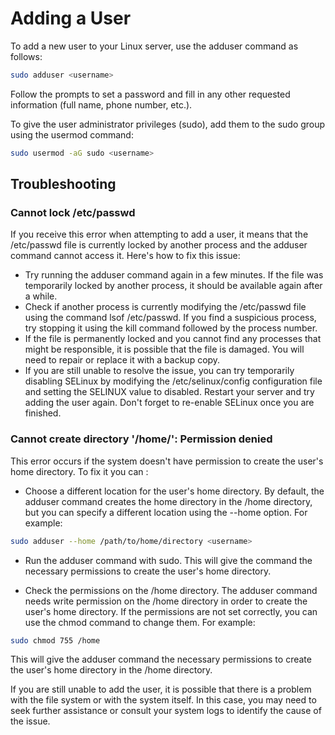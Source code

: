 # Adding a User

To add a new user to your Linux server, use the adduser command as follows:

```bash
sudo adduser <username>
```
Follow the prompts to set a password and fill in any other requested information (full name, phone number, etc.).

To give the user administrator privileges (sudo), add them to the sudo group using the usermod command:
```bash
sudo usermod -aG sudo <username>
```
## Troubleshooting
### Cannot lock /etc/passwd

If you receive this error when attempting to add a user, it means that the /etc/passwd file is currently locked by another process and the adduser command cannot access it. Here's how to fix this issue:

- Try running the adduser command again in a few minutes. If the file was temporarily locked by another process, it should be available again after a while.
- Check if another process is currently modifying the /etc/passwd file using the command lsof /etc/passwd. If you find a suspicious process, try stopping it using the kill command followed by the process number.
- If the file is permanently locked and you cannot find any processes that might be responsible, it is possible that the file is damaged. You will need to repair or replace it with a backup copy.
- If you are still unable to resolve the issue, you can try temporarily disabling SELinux by modifying the /etc/selinux/config configuration file and setting the SELINUX value to disabled. Restart your server and try adding the user again. Don't forget to re-enable SELinux once you are finished.


### Cannot create directory '/home/<username>': Permission denied
This error occurs if the system doesn't have permission to create the user's home directory. 
To fix it you can :
 - Choose a different location for the user's home directory. By default, the adduser command creates the home directory in the /home directory, but you can specify a different location using the --home option. For example:
```bash
sudo adduser --home /path/to/home/directory <username>
```
- Run the adduser command with sudo. This will give the command the necessary permissions to create the user's home directory.

- Check the permissions on the /home directory. The adduser command needs write permission on the /home directory in order to create the user's home directory. If the permissions are not set correctly, you can use the chmod command to change them. For example:
```bash
sudo chmod 755 /home
```
This will give the adduser command the necessary permissions to create the user's home directory in the /home directory.

If you are still unable to add the user, it is possible that there is a problem with the file system or with the system itself. In this case, you may need to seek further assistance or consult your system logs to identify the cause of the issue.

